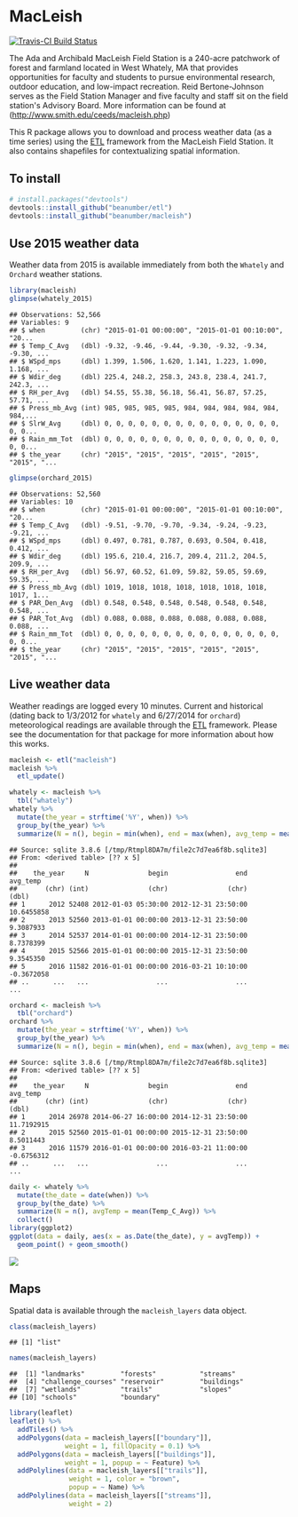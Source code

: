 # MacLeish

[![Travis-CI Build Status](https://travis-ci.org/beanumber/macleish.svg?branch=master)](https://travis-ci.org/beanumber/macleish)

The Ada and Archibald MacLeish Field Station is a 240-acre patchwork of forest and farmland located in West Whately, MA that provides opportunities for faculty and students to pursue environmental research, outdoor education, and low-impact recreation. Reid Bertone-Johnson serves as the Field Station Manager and five faculty and staff sit on the field station's Advisory Board.  More information can be found at (http://www.smith.edu/ceeds/macleish.php)

This R package allows you to download and process weather data (as a time series) using the [ETL](http://www.github.com/beanumber/etl) framework from the MacLeish Field Station. It also contains shapefiles for contextualizing spatial information. 

## To install


```r
# install.packages("devtools")
devtools::install_github("beanumber/etl")
devtools::install_github("beanumber/macleish")
```

## Use 2015 weather data

Weather data from 2015 is available immediately from both the `Whately` and `Orchard` weather stations. 


```r
library(macleish)
glimpse(whately_2015)
```

```
## Observations: 52,566
## Variables: 9
## $ when         (chr) "2015-01-01 00:00:00", "2015-01-01 00:10:00", "20...
## $ Temp_C_Avg   (dbl) -9.32, -9.46, -9.44, -9.30, -9.32, -9.34, -9.30, ...
## $ WSpd_mps     (dbl) 1.399, 1.506, 1.620, 1.141, 1.223, 1.090, 1.168, ...
## $ Wdir_deg     (dbl) 225.4, 248.2, 258.3, 243.8, 238.4, 241.7, 242.3, ...
## $ RH_per_Avg   (dbl) 54.55, 55.38, 56.18, 56.41, 56.87, 57.25, 57.71, ...
## $ Press_mb_Avg (int) 985, 985, 985, 985, 984, 984, 984, 984, 984, 984,...
## $ SlrW_Avg     (dbl) 0, 0, 0, 0, 0, 0, 0, 0, 0, 0, 0, 0, 0, 0, 0, 0, 0...
## $ Rain_mm_Tot  (dbl) 0, 0, 0, 0, 0, 0, 0, 0, 0, 0, 0, 0, 0, 0, 0, 0, 0...
## $ the_year     (chr) "2015", "2015", "2015", "2015", "2015", "2015", "...
```

```r
glimpse(orchard_2015)
```

```
## Observations: 52,560
## Variables: 10
## $ when         (chr) "2015-01-01 00:00:00", "2015-01-01 00:10:00", "20...
## $ Temp_C_Avg   (dbl) -9.51, -9.70, -9.70, -9.34, -9.24, -9.23, -9.21, ...
## $ WSpd_mps     (dbl) 0.497, 0.781, 0.787, 0.693, 0.504, 0.418, 0.412, ...
## $ Wdir_deg     (dbl) 195.6, 210.4, 216.7, 209.4, 211.2, 204.5, 209.9, ...
## $ RH_per_Avg   (dbl) 56.97, 60.52, 61.09, 59.82, 59.05, 59.69, 59.35, ...
## $ Press_mb_Avg (dbl) 1019, 1018, 1018, 1018, 1018, 1018, 1018, 1017, 1...
## $ PAR_Den_Avg  (dbl) 0.548, 0.548, 0.548, 0.548, 0.548, 0.548, 0.548, ...
## $ PAR_Tot_Avg  (dbl) 0.088, 0.088, 0.088, 0.088, 0.088, 0.088, 0.088, ...
## $ Rain_mm_Tot  (dbl) 0, 0, 0, 0, 0, 0, 0, 0, 0, 0, 0, 0, 0, 0, 0, 0, 0...
## $ the_year     (chr) "2015", "2015", "2015", "2015", "2015", "2015", "...
```

## Live weather data

Weather readings are logged every 10 minutes. Current and historical (dating back to 1/3/2012 for `whately` and 6/27/2014 for `orchard`) meteorological readings are available through the [ETL](http://www.github.com/beanumber/etl) framework. Please see the documentation for that package for more information about how this works. 


```r
macleish <- etl("macleish")
macleish %>%
  etl_update()
```


```r
whately <- macleish %>%
  tbl("whately")
whately %>%
  mutate(the_year = strftime('%Y', when)) %>%
  group_by(the_year) %>%
  summarize(N = n(), begin = min(when), end = max(when), avg_temp = mean(Temp_C_Avg))
```

```
## Source: sqlite 3.8.6 [/tmp/Rtmpl8DA7m/file2c7d7ea6f8b.sqlite3]
## From: <derived table> [?? x 5]
## 
##    the_year     N               begin                 end   avg_temp
##       (chr) (int)               (chr)               (chr)      (dbl)
## 1      2012 52408 2012-01-03 05:30:00 2012-12-31 23:50:00 10.6455858
## 2      2013 52560 2013-01-01 00:00:00 2013-12-31 23:50:00  9.3087933
## 3      2014 52537 2014-01-01 00:00:00 2014-12-31 23:50:00  8.7378399
## 4      2015 52566 2015-01-01 00:00:00 2015-12-31 23:50:00  9.3545350
## 5      2016 11582 2016-01-01 00:00:00 2016-03-21 10:10:00 -0.3672058
## ..      ...   ...                 ...                 ...        ...
```

```r
orchard <- macleish %>%
  tbl("orchard")
orchard %>%
  mutate(the_year = strftime('%Y', when)) %>%
  group_by(the_year) %>%
  summarize(N = n(), begin = min(when), end = max(when), avg_temp = mean(Temp_C_Avg))
```

```
## Source: sqlite 3.8.6 [/tmp/Rtmpl8DA7m/file2c7d7ea6f8b.sqlite3]
## From: <derived table> [?? x 5]
## 
##    the_year     N               begin                 end   avg_temp
##       (chr) (int)               (chr)               (chr)      (dbl)
## 1      2014 26978 2014-06-27 16:00:00 2014-12-31 23:50:00 11.7192915
## 2      2015 52560 2015-01-01 00:00:00 2015-12-31 23:50:00  8.5011443
## 3      2016 11579 2016-01-01 00:00:00 2016-03-21 11:00:00 -0.6756312
## ..      ...   ...                 ...                 ...        ...
```



```r
daily <- whately %>%
  mutate(the_date = date(when)) %>%
  group_by(the_date) %>%
  summarize(N = n(), avgTemp = mean(Temp_C_Avg)) %>%
  collect()
library(ggplot2)
ggplot(data = daily, aes(x = as.Date(the_date), y = avgTemp)) +
  geom_point() + geom_smooth()
```

![](README_files/figure-html/unnamed-chunk-5-1.png)

## Maps

Spatial data is available through the `macleish_layers` data object. 


```r
class(macleish_layers)
```

```
## [1] "list"
```

```r
names(macleish_layers)
```

```
##  [1] "landmarks"         "forests"           "streams"          
##  [4] "challenge_courses" "reservoir"         "buildings"        
##  [7] "wetlands"          "trails"            "slopes"           
## [10] "schools"           "boundary"
```



```r
library(leaflet)
leaflet() %>%
  addTiles() %>%
  addPolygons(data = macleish_layers[["boundary"]], 
              weight = 1, fillOpacity = 0.1) %>%
  addPolygons(data = macleish_layers[["buildings"]], 
              weight = 1, popup = ~ Feature) %>%
  addPolylines(data = macleish_layers[["trails"]], 
               weight = 1, color = "brown",
               popup = ~ Name) %>%
  addPolylines(data = macleish_layers[["streams"]], 
               weight = 2)
```

<!--html_preserve--><div id="htmlwidget-9925" style="width:672px;height:672px;" class="leaflet html-widget"></div>
<script type="application/json" data-for="htmlwidget-9925">{"x":{"calls":[{"method":"addTiles","args":["http://{s}.tile.openstreetmap.org/{z}/{x}/{y}.png",null,null,{"minZoom":0,"maxZoom":18,"maxNativeZoom":null,"tileSize":256,"subdomains":"abc","errorTileUrl":"","tms":false,"continuousWorld":false,"noWrap":false,"zoomOffset":0,"zoomReverse":false,"opacity":1,"zIndex":null,"unloadInvisibleTiles":null,"updateWhenIdle":null,"detectRetina":false,"reuseTiles":false,"attribution":"&copy; <a href=\"http://openstreetmap.org\">OpenStreetMap\u003c/a> contributors, <a href=\"http://creativecommons.org/licenses/by-sa/2.0/\">CC-BY-SA\u003c/a>"}]},{"method":"addPolygons","args":[[[{"lng":[-72.6813326056311,-72.6810786061597,-72.6811116175942,-72.6811557558542,-72.6811915736354,-72.6812188754693,-72.6812375123515,-72.6812473825557,-72.6812592825027,-72.6812660667621,-72.6812792447276,-72.6812987265098,-72.6813243792104,-72.6818090312404,-72.6818666853001,-72.6819172308122,-72.6819605646939,-72.6819965985629,-72.6820684524584,-72.6821180597865,-72.6821468942021,-72.6777712673739,-72.6776816557632,-72.6776288835332,-72.6769558182033,-72.6768553667623,-72.677054589315,-72.6770556526886,-72.6770347668263,-72.6769444002422,-72.6768110892832,-72.6764870955702,-72.6764777555354,-72.6764575851864,-72.6763516248554,-72.676325466473,-72.6763031150938,-72.6761983754138,-72.6760278090534,-72.6759871105514,-72.6759388763087,-72.6759352367062,-72.6759335399706,-72.675937556106,-72.6759373259076,-72.6759325957696,-72.6759065703323,-72.6758731863869,-72.6758315023882,-72.6758250029957,-72.6757971258906,-72.6756352571556,-72.6755616476367,-72.6755117045278,-72.675483623381,-72.6754422753301,-72.6753569507047,-72.6752724802434,-72.6752219410339,-72.6752056858856,-72.6751973559495,-72.6751948503004,-72.675204651811,-72.6752034125196,-72.675197331146,-72.6751680381792,-72.6751327721593,-72.6751147704577,-72.6749403623579,-72.6748874738203,-72.6748703732665,-72.6748652323579,-72.6748630515513,-72.6748645153816,-72.6748776837095,-72.6755946879362,-72.6754855934354,-72.6754329896193,-72.6754138483307,-72.6752783152353,-72.6752192861198,-72.6751553706039,-72.6751047801075,-72.6750669671502,-72.6749583502227,-72.6723800827317,-72.6723904079154,-72.6724690783066,-72.6726901584884,-72.6727264292302,-72.6729771634188,-72.6730423012021,-72.6733257854306,-72.6733388708941,-72.6733808276446,-72.673398122604,-72.6737411377269,-72.6743311997985,-72.675279105637,-72.6763826319493,-72.6764105956176,-72.6772620803028,-72.6780532934179,-72.6780865198026,-72.6790312513705,-72.6791320795296,-72.6783205656113,-72.6782738828663,-72.6800340869366,-72.6799042205803,-72.6796979498989,-72.6796533278623,-72.6796416346196,-72.6797510506529,-72.6799767285828,-72.6807458547348,-72.6807555101069,-72.6807651654917,-72.6807689671236,-72.6807682538861,-72.6807653748553,-72.680760331598,-72.6807531269467,-72.6808238774294,-72.6808452402965,-72.6808082063795,-72.680808160156,-72.6807980246124,-72.6807915191338,-72.6807886506441,-72.6807894223875,-72.6807938340122,-72.680801880271,-72.6808130620609,-72.6808823238444,-72.6836532367858,-72.6848741506788,-72.6857321890583,-72.6857679293181,-72.6858078217695,-72.6858518244565,-72.6858998917583,-72.6859519745079,-72.6860080186242,-72.6860679652305,-72.6861317518019,-72.6861993134149,-72.6862705791344,-72.6866251426021,-72.6869143155799,-72.6870101463716,-72.6870984168603,-72.6871789234625,-72.6872514804937,-72.6815408702642,-72.6815257222414,-72.6815184023173,-72.6815065028144,-72.6814967211709,-72.6814791428459,-72.6814538334621,-72.6814208874868,-72.6813804278791,-72.6813326056311],"lat":[42.4553619182345,42.4553931189482,42.4554946120528,42.4555768729329,42.4556613220754,42.4557474986953,42.4558349325797,42.455923146654,42.4561157198363,42.4561732964684,42.456230262093,42.4562862280624,42.4563408125481,42.4572493125976,42.4573649610331,42.457482418692,42.4576014461236,42.4577218006757,42.4579903443904,42.4581757454452,42.4582980313014,42.4588493339166,42.4586251428428,42.4585593739384,42.4583538201268,42.4580920400235,42.4575410589256,42.457024919171,42.4567746778377,42.4562567811555,42.4559172417913,42.4559570272597,42.4559302086991,42.4559020458059,42.4558034744512,42.4557702812504,42.4557305027669,42.4554864395232,42.4550574173114,42.4549550496484,42.4548704362527,42.4548595630498,42.454847577894,42.4547995287739,42.4547871649061,42.4547704830167,42.454718012907,42.4546659807549,42.4546165794995,42.4546104631921,42.4545903802111,42.4544960163214,42.4544465770978,42.4544019877291,42.4543709963926,42.4543132264772,42.4541620715248,42.454056732579,42.4539801446548,42.4539512141131,42.4539258400923,42.4538967701549,42.4538428422014,42.4538290345721,42.4538189128371,42.4537755675686,42.4537279192701,42.4537106452771,42.453575674113,42.4535311145227,42.4535094673337,42.4534971535548,42.4534855379586,42.4534586090536,42.4533689310469,42.4532736250634,42.4530565105148,42.4522800046681,42.4519974478757,42.4512409213191,42.4510581496672,42.4508602498356,42.4504034397317,42.4500620061838,42.4495838429747,42.4498874258262,42.4497941513083,42.4495721358689,42.4492152393332,42.4492183633354,42.4492399571092,42.4492255183924,42.448962521086,42.4488843495128,42.4486336946946,42.448635409205,42.4486649564353,42.4464588583297,42.4463830130263,42.4462947058573,42.4452436187294,42.4451384199725,42.4449690317656,42.4444455070449,42.4442838113159,42.4434560178253,42.4433997317482,42.4430030485819,42.4429677730907,42.4434283121331,42.4442189750296,42.444284203061,42.4443721435332,42.4445974615747,42.4457779873837,42.4456952492689,42.4459138020575,42.4462960449673,42.4468947676355,42.4469531884961,42.4470115739396,42.4470698780321,42.4471280575277,42.4471335895128,42.4471352611929,42.4473950386849,42.447395362383,42.4474793020125,42.4475634385094,42.4476476862705,42.4477319579297,42.4478161688579,42.4479002326755,42.447995428629,42.4479860454172,42.4476553910548,42.4509770488672,42.4533973071584,42.4534931753065,42.4535881417633,42.4536821079186,42.4537749742994,42.4538666468709,42.4539570289474,42.4540460274939,42.4541335495124,42.4542195038303,42.4543038029379,42.4547116991832,42.455040537259,42.4551554559909,42.4552736489308,42.4553948435404,42.455518760358,42.4562146388807,42.4561612374972,42.4561069406217,42.4559143683535,42.4558195848651,42.4557254204451,42.4556322264378,42.4555403505652,42.4554501356295,42.4553619182345]}]],null,null,{"lineCap":null,"lineJoin":null,"clickable":true,"pointerEvents":null,"className":"","stroke":true,"color":"#03F","weight":1,"opacity":0.5,"fill":true,"fillColor":"#03F","fillOpacity":0.1,"dashArray":null,"smoothFactor":1,"noClip":false},null]},{"method":"addPolygons","args":[[[{"lng":[-72.6805608073453,-72.6804731569736,-72.6804722622878,-72.6805599125931,-72.6805608073453],"lat":[42.4483980275866,42.4483989260589,42.4483510525256,42.4483501540541,42.4483980275866]}],[{"lng":[-72.6805128824966,-72.6805073289765,-72.6805019307638,-72.6804968518807,-72.6804922466465,-72.680488254989,-72.6804849981928,-72.6804825752139,-72.6804810596731,-72.6804804976193,-72.6804809061299,-72.6804822727925,-72.6804845560814,-72.68048768662,-72.6804915692884,-72.6804960861136,-72.6805010998543,-72.6805064581707,-72.6805119982531,-72.680517551769,-72.6805229499781,-72.6805280288585,-72.6805326340912,-72.6805366257485,-72.680539882546,-72.6805423055275,-72.6805438210718,-72.6805443831297,-72.6805439746232,-72.6805426079643,-72.6805403246781,-72.6805371941411,-72.6805333114728,-72.6805287946462,-72.680523780903,-72.6805184225831,-72.6805128824966],"lat":[42.4482963864741,42.4482960839347,42.4482950717928,42.4482933808017,42.4482910623414,42.4482881868573,42.4482848417195,42.4482811285684,42.4482771602263,42.4482730572693,42.4482689443637,42.448264946478,42.4482611850859,42.4482577744754,42.4482548182761,42.4482524063105,42.4482506118649,42.4482494894626,42.4482490732072,42.4482493757464,42.4482503878876,42.4482520788776,42.4482543973364,42.448257272819,42.4482606179554,42.4482643311053,42.4482682994466,42.4482724024033,42.4482765153091,42.4482805131955,42.4482842745887,42.4482876852007,42.4482906414015,42.4482930533685,42.4482948478153,42.4482959702184,42.4482963864741]}],[{"lng":[-72.6812309799465,-72.6811235812391,-72.6811245015276,-72.6812319000582,-72.6812309799465],"lat":[42.4464385145371,42.4464379929495,42.4463340627965,42.4463345843832,42.4464385145371]}],[{"lng":[-72.6811566719032,-72.6810755939384,-72.6810801085495,-72.6811611863066,-72.6811566719032],"lat":[42.4463342190442,42.4463329807824,42.4461708408108,42.4461720790694,42.4463342190442]}],[{"lng":[-72.6813364179731,-72.6813210454141,-72.6814121409426,-72.6814275136494,-72.6813364179731],"lat":[42.446099819127,42.4459960725069,42.445988668554,42.4460924151621,42.446099819127]}],[{"lng":[-72.6813464414558,-72.6812618327742,-72.6812841222595,-72.6813687309044,-72.6813464414558],"lat":[42.4451277712926,42.4450983013816,42.4450631986252,42.44509266852,42.4451277712926]}],[{"lng":[-72.6813687309044,-72.6813057657834,-72.6813457518747,-72.6814087169466,-72.6813687309044],"lat":[42.44509266852,42.4450707372532,42.4450077647259,42.4450296959713,42.44509266852]}],[{"lng":[-72.6810199990688,-72.6809523978196,-72.6809753611129,-72.6810429623166,-72.6810199990688],"lat":[42.4445578351338,42.4445402700515,42.4444917912679,42.4445093563369,42.4445578351338]}],[{"lng":[-72.6809753611128,-72.6810684723452,-72.6811561761766,-72.6810630651528,-72.6809753611128],"lat":[42.4444917912679,42.4443146790581,42.4443399712509,42.4445170835306,42.4444917912679]}],[{"lng":[-72.681433169797,-72.6813269005676,-72.6813761946311,-72.6814824637756,-72.681433169797],"lat":[42.4443040496591,42.4442627371933,42.4441931806611,42.4442344930821,42.4443040496591]}],[{"lng":[-72.6813455124257,-72.6812407134034,-72.6813063962556,-72.6814111951607,-72.6813455124257],"lat":[42.4442340929366,42.4441945383118,42.4440990764264,42.4441386309924,42.4442340929366]}],[{"lng":[-72.6813197617482,-72.6813435490802,-72.6814006943932,-72.6813769070843,-72.6813197617482],"lat":[42.4441041210125,42.444069548982,42.4440911175144,42.4441256895566,42.4441041210125]}],[{"lng":[-72.6810917544823,-72.6810900151511,-72.6812941968339,-72.6812959365237,-72.6810917544823],"lat":[42.4428401971994,42.4427292196609,42.442727463976,42.4428384415117,42.4428401971994]}],[{"lng":[-72.6812949006409,-72.6813311935555,-72.6813319105506,-72.6812956176096,-72.6812949006409],"lat":[42.4427723609699,42.4427720488623,42.4428177853978,42.4428180975057,42.4427723609699]}],[{"lng":[-72.6813319105506,-72.6813307733664,-72.6814311188426,-72.6814322561223,-72.6813319105506],"lat":[42.4428177853978,42.4427577171555,42.4427566749831,42.4428167432244,42.4428177853978]}],[{"lng":[-72.6814322561223,-72.6814325435356,-72.6813321979397,-72.6813319105506,-72.6814322561223],"lat":[42.4428167432244,42.4428319236571,42.4428329658309,42.4428177853978,42.4428167432244]}],[{"lng":[-72.6810913812568,-72.6810652750303,-72.6810636779862,-72.6810897841706,-72.6810913812568],"lat":[42.4428163836867,42.4428166081386,42.442714706441,42.4427144819894,42.4428163836867]}],[{"lng":[-72.6810897841706,-72.6811717904593,-72.681172021459,-72.6810900151511,-72.6810897841706],"lat":[42.4427144819894,42.4427137768903,42.4427285145617,42.442729219661,42.4427144819894]}],[{"lng":[-72.682442514749,-72.6823419192835,-72.682404779736,-72.6825053747983,-72.682442514749],"lat":[42.4422860582014,42.4422727980674,42.4420111887326,42.4420244488126,42.4422860582014]}],[{"lng":[-72.6823930658015,-72.6823600010812,-72.6823389061988,-72.6823719709637,-72.6823930658015],"lat":[42.4420599393384,42.4421975464168,42.4421947657531,42.4420571586808,42.4420599393384]}],[{"lng":[-72.6821907750891,-72.6820634632958,-72.6821678136896,-72.6822951250844,-72.6821907750891],"lat":[42.4429054669617,42.4428729898786,42.4426485899371,42.4426810669068,42.4429054669617]}],[{"lng":[-72.6813035957083,-72.6812973271796,-72.6817144400029,-72.6817207090794,-72.6813035957083],"lat":[42.4417072582501,42.4416240300902,42.4416067946876,42.4416900228251,42.4417072582501]}],[{"lng":[-72.6814268022936,-72.6812973271796,-72.6812903050233,-72.6814197797993,-72.6814268022936],"lat":[42.4416210107981,42.4416240300902,42.4414588273384,42.441455808054,42.4416210107981]}],[{"lng":[-72.681296440901,-72.680992526496,-72.6809850291575,-72.6812889427147,-72.681296440901],"lat":[42.4416031796114,42.4416102661639,42.4414338641945,42.4414267776615,42.4416031796114]}],[{"lng":[-72.6811865002173,-72.6807403355115,-72.6807256531615,-72.6811718173436,-72.6811865002173],"lat":[42.4411200506269,42.4411675054903,42.4410917735319,42.4410443187245,42.4411200506269]}],[{"lng":[-72.6794818218256,-72.6793373151393,-72.6793311959721,-72.6792381859031,-72.679225862825,-72.6793395960833,-72.6793409595265,-72.6793843254408,-72.6793699450842,-72.6793956897244,-72.6793901546481,-72.6794473277585,-72.6794547327791,-72.6794811159713,-72.6794952557467,-72.6795462695864,-72.6795580088008,-72.6794757026048,-72.6794818218256],"lat":[42.4491694802717,42.4491872833038,42.4491630942335,42.4491733743126,42.4491203331926,42.4491070427205,42.4491126256925,42.4491079843155,42.4490461047999,42.4490421098677,42.4490155831742,42.4490084681825,42.4490340431752,42.4490305082328,42.4490851012715,42.4490797435045,42.4491351205687,42.449145291209,42.4491694802717]}],[{"lng":[-72.6802732947815,-72.679821102841,-72.6798247220721,-72.6802750051088,-72.6802732947815],"lat":[42.4469428661718,42.4469311408073,42.4468583122166,42.4468668220571,42.4469428661718]}]],null,null,{"lineCap":null,"lineJoin":null,"clickable":true,"pointerEvents":null,"className":"","stroke":true,"color":"#03F","weight":1,"opacity":0.5,"fill":true,"fillColor":"#03F","fillOpacity":0.2,"dashArray":null,"smoothFactor":1,"noClip":false},["Smith Bunker","Smith Observatory","Crisci House","Crisci House","Crisci Barn","Cooney Cabin","Cooney Cabin","Cooney Garage","Cooney Garage","Cooney House","Cooney House","Cooney House","Warner House","Warner House","Warner House","Warner House","Warner House","Warner House","House","House","House","Mahar House","Mahar House","Mahar House","Mahar Barn","Smith Bechtel Environmental Classroom","Barn Foundation"]]},{"method":"addPolylines","args":[[[{"lng":[-72.681448286809,-72.6812472688175,-72.6809797580094,-72.6803858420385,-72.6802261050805,-72.6801272249184,-72.6801440242754,-72.680187166221,-72.6802285193993,-72.6804898818535,-72.6806543814799,-72.6807757542563,-72.6808481992894,-72.6808833916924,-72.6808979132451,-72.6808958526265],"lat":[42.4562392467642,42.4555515184309,42.4550524065116,42.4541553883956,42.453834455537,42.4533421266205,42.4530984458517,42.4526647481227,42.4523638915785,42.4510393083823,42.4500161500895,42.4493190063996,42.4490055559118,42.4486116982844,42.4483128739755,42.4480093919135]}],[{"lng":[-72.6808833916924,-72.6811092810396,-72.6812617465419,-72.6813747328424,-72.6815189473614,-72.6816141152264,-72.6817259918162,-72.68188405652,-72.681963798699,-72.6820569253568,-72.6821350975735,-72.682175325932,-72.6820945924521,-72.6820267996506,-72.6821182647064,-72.6823225968703,-72.6827540586306,-72.6831783071547,-72.6834673340211,-72.6835638233187,-72.6836931505222,-72.6837897283837,-72.6840302516146,-72.6841366034574,-72.6842352920658,-72.6842486477193,-72.6842705161525],"lat":[42.4486116982844,42.4485961843704,42.4485974378046,42.4485973945365,42.4485818294214,42.448589360209,42.4486105262103,42.4486847715281,42.4487598204933,42.4488721078503,42.4489839907864,42.4491009583876,42.4491909962862,42.4492949869697,42.4494396000239,42.4495173212588,42.4498744230319,42.4501846451035,42.4503835699377,42.4504577019139,42.4505925341817,42.4506713602812,42.4506501068838,42.4505738899177,42.4504423821406,42.4504255696229,42.4504145954943]}],[{"lng":[-72.6787360537338,-72.6787262851881,-72.6780784687353,-72.6776302309635,-72.6774222002735,-72.6773740602056,-72.6772941352805,-72.6771759988176,-72.6772024463947,-72.6772181398276,-72.6771611244219,-72.6771450332911,-72.6771626913581,-72.6770554873211,-72.6768280998854,-72.6766523908156,-72.6765850289102],"lat":[42.4585772660799,42.4585823876243,42.4585885915238,42.4583537195833,42.4580788290762,42.457877427252,42.4576716550744,42.4574568829541,42.457174900181,42.4569963218768,42.4566588495869,42.4564759008995,42.456062542033,42.4557537538127,42.4554602791387,42.4552179233925,42.4549989481231]}],[{"lng":[-72.6794360053491,-72.678815515673,-72.6786307080198,-72.6784621895537,-72.6782771682346,-72.6780608479754,-72.6779508757543,-72.6779776974399,-72.6780038793473,-72.677895811735,-72.6776716962372,-72.6769763672538,-72.6764114074404,-72.6762533467662,-72.6758884977481,-72.6755343189294,-72.67530320297,-72.6751029590353,-72.6747805017392,-72.6746902235515,-72.674585146552,-72.6744467050587,-72.6743621292626,-72.6742571568946,-72.6742192178947,-72.6742245308684,-72.6741845966476,-72.6740642910846,-72.6740144998424,-72.6740672584947,-72.6743301405967,-72.6744186774269,-72.6746444205807,-72.6749442675224,-72.675010480961,-72.6751577082917,-72.6752554355678,-72.6754242731383,-72.6753885983383,-72.6754618368561,-72.6754656249356],"lat":[42.4468738066364,42.4468004158318,42.4468251762245,42.4468955072835,42.446908834878,42.4468996135289,42.4467978287355,42.4465803005464,42.4463284756412,42.4461522592848,42.446085773717,42.4461479043866,42.4462293324438,42.4462674426698,42.4463157915425,42.4463651450774,42.446390372825,42.4464152850943,42.4465100502376,42.4466367496159,42.4467979030734,42.4471879301086,42.4473813262983,42.4476177874095,42.4478764686855,42.4481622745577,42.4485057137443,42.4486784562694,42.4488409764973,42.4490146751678,42.4491678907336,42.4492678616756,42.4494214552527,42.4495041931386,42.4497436399764,42.4501880792987,42.4504615075962,42.4512373234687,42.4518094072502,42.4524261169705,42.4524294875134]}],[{"lng":[-72.6802503431126,-72.6802041705473,-72.6800344742301,-72.6799554429773,-72.6799014408219,-72.6797193804143,-72.6795865699025,-72.6790724481762,-72.6788314327217,-72.6787967323066,-72.6786928868218,-72.6786389748225],"lat":[42.447046970891,42.4469333245279,42.4467975081356,42.4465438405257,42.4461386055172,42.4458378488983,42.4456878984426,42.4455074637034,42.445530564409,42.4456615972045,42.4460684484099,42.4461652889325]}],[{"lng":[-72.678815515673,-72.6788518369471,-72.6788584267838,-72.6786584424414,-72.6786389748225,-72.6782659181819,-72.6780151025744,-72.6779041139217],"lat":[42.4468004158318,42.4466239205208,42.4464794199702,42.4462132340531,42.4461652889325,42.446079695486,42.4460753836591,42.4461577043063]}],[{"lng":[-72.6782366115274,-72.6780818617414,-72.6778858057728,-72.677811898724,-72.6777558768204,-72.6777695218222,-72.6777381497182,-72.677770878806],"lat":[42.4509148269743,42.4508921669048,42.4509114887246,42.4509607308153,42.4510988010551,42.4513325052595,42.4516423251231,42.4519033451656]}],[{"lng":[-72.6754624868134,-72.6757603499068,-72.6758733304717,-72.6759892685234,-72.676164838897,-72.6763099495797,-72.6763562170935,-72.6764228681048,-72.6765455728611,-72.6766102811217,-72.6766574483023,-72.6766682003082,-72.6767717892098,-72.6768834717548,-72.6769211237932,-72.6769731680629,-72.6770950335072,-72.6772753322814,-72.6774069369721,-72.6775093996876,-72.6775400355889],"lat":[42.4524295195414,42.4516988196543,42.4521360566855,42.4525579454602,42.4528532124284,42.4530862835216,42.4530510623642,42.4528505771162,42.452510524783,42.4522058134003,42.4519565324889,42.4517048659431,42.451463685242,42.4516569287996,42.4518898998534,42.4521143559892,42.4524093517879,42.45264206208,42.4527797112157,42.4529311833252,42.4529076792628]}],[{"lng":[-72.6808291952364,-72.6806930537106,-72.6804449338423,-72.680343070677],"lat":[42.4467456429854,42.4467563691375,42.446896468057,42.4469054982106]}],[{"lng":[-72.6765850289102,-72.6765444036831,-72.6764134216835,-72.6762391152578,-72.6760642852917,-72.6758241420483,-72.6756860388628,-72.675565818065],"lat":[42.4549989481231,42.4548668857787,42.4546428536006,42.4544756062557,42.4542801927317,42.4539821511065,42.4537159338974,42.4532462971433]}],[{"lng":[-72.675565818065,-72.6755014275342,-72.6754434639288,-72.6754618368561],"lat":[42.4532462971433,42.4529947556911,42.4526056446855,42.4524261169705]}],[{"lng":[-72.6814508307399,-72.68148566762,-72.6815318852774,-72.6815634561255,-72.6815782672047,-72.6815942987933,-72.6816103142655,-72.6816698087065,-72.6817306418602,-72.6817879579532,-72.6818347903377,-72.6818784649172,-72.6819233529408,-72.6819714304889,-72.6820208397536,-72.682071205966,-72.6821107070138,-72.6821507969145,-72.6821859336063,-72.6822156504601,-72.6822395489235,-72.6822606626247,-72.682282430055,-72.6823001906582,-72.6823157680162,-72.6823323598098,-72.6823438471239,-72.6823560678479,-72.6823707152804,-72.6823858429683,-72.6823962271232,-72.6823976447621,-72.6823930982371,-72.6823892815252,-72.6823871156302,-72.6823859215368,-72.6823893470672,-72.6823965262521,-72.6824075923011,-72.6824259443864,-72.6824546634073,-72.6824898303608,-72.6825192851595,-72.6825371509765,-72.6825473731757,-72.682564018578,-72.6825907627313,-72.6826223602453,-72.6826514060224,-72.6826771596701,-72.6826997627035,-72.6827222353742],"lat":[42.4562408686423,42.4563043615388,42.4563839561041,42.4564662865182,42.4564976457172,42.4565289923934,42.4565598017273,42.4566722736685,42.4567847363448,42.4568978617134,42.457002635892,42.4571079772569,42.4572133106541,42.4573196899142,42.45742614282,42.4575314199374,42.4576086250801,42.4576847401512,42.4577626212006,42.4578495586032,42.4579376424323,42.4580262878419,42.4581302359801,42.4582346763124,42.4583391408508,42.4584914896503,42.45864389354,42.4587968255993,42.4589294777141,42.4590621248933,42.4591948207599,42.4593416549224,42.4594885503025,42.4596355255183,42.4597924811948,42.4599495169238,42.4601065034256,42.4602498535066,42.4603927207145,42.4605348765815,42.4606663010715,42.4607975765271,42.4609289943419,42.4610841219085,42.4612404074491,42.4613955484301,42.461531409321,42.461666768402,42.4618026056417,42.4619571092671,42.4621121890375,42.4622667299313]}],[{"lng":[-72.6827222353742,-72.6830253792094,-72.683147934108,-72.6833885119694,-72.6836703785054,-72.683789738824],"lat":[42.4622667299313,42.4634369573665,42.4651699375654,42.4667905355109,42.4690110210238,42.4697088975873]}],[{"lng":[-72.6740726517345,-72.6737887893342,-72.6735523680052,-72.6730470227912,-72.6720821572123,-72.6718610952582,-72.6715836290727,-72.6714078628032,-72.6712422583827],"lat":[42.4490415872949,42.4493446337359,42.4496043170294,42.4497203100567,42.4498529417404,42.4498551913088,42.4497966102425,42.4497574621398,42.4497142892889]}],[{"lng":[-72.6842332816257,-72.6841944710553,-72.6841303580922,-72.6840252897531,-72.6839156470328,-72.6837862767946,-72.6836927874943,-72.6835577714321,-72.6834349760354,-72.6833542071653,-72.6833510601478,-72.683260426787,-72.6831123275751,-72.6830404940789,-72.6827844656113,-72.6825939823627,-72.6823101529304,-72.682201653388,-72.6820377123815],"lat":[42.4495267911398,42.4493785236616,42.4492533881036,42.4491401094666,42.4490573734636,42.4490205836931,42.4489758010695,42.4489123853325,42.4489517668589,42.4490364599827,42.4491432272728,42.4492508934561,42.4493134063769,42.4493255801885,42.4493968252473,42.4493949694223,42.4493559519991,42.4493341940399,42.4493122408475]}],[{"lng":[-72.6831591249818,-72.6830484041649,-72.6830067268896,-72.6829040064727,-72.6829087172922,-72.6829227930922,-72.6829020573184,-72.6830723150027,-72.6834021853522,-72.6835343463925,-72.6834068982331,-72.6832374924801,-72.6831566478654,-72.6832404911775,-72.6833992473184,-72.6834825910953,-72.6834994588764,-72.6836407001671,-72.6837428411793,-72.6838160865871,-72.6839166102302,-72.6838614705054,-72.6837309870098,-72.6837545438488,-72.6838688786227,-72.6836958465189,-72.6834484846537,-72.6833855245385,-72.6831747086752,-72.6830479743014,-72.6826473755207,-72.6825414571081,-72.6824051777948],"lat":[42.4501629931215,42.4502975491834,42.4505457547729,42.4508327069243,42.4510842479381,42.451286137265,42.451553187451,42.4516730029734,42.4518720662491,42.452057494243,42.4521236071767,42.4521482194745,42.4522291011656,42.4523082909689,42.4522647282996,42.4523172393449,42.4523933052068,42.4525138364492,42.4527453162214,42.4531150562114,42.4534064403044,42.4535857065825,42.4536466142198,42.4537330142797,42.4539809353436,42.4541126770253,42.45418020059,42.4543324712672,42.4547895083767,42.455050736612,42.4551360776661,42.4553375250956,42.4554797176423]}],[{"lng":[-72.6801541209378,-72.6808143791346],"lat":[42.4567212087746,42.4568335746366]}],[{"lng":[-72.677770878806,-72.6777953432361],"lat":[42.4519033451656,42.4522197620686]}],[{"lng":[-72.6842705161525,-72.6843339959716,-72.6843914138869,-72.6846303266843,-72.684750929072,-72.6851312411873,-72.6851697044352,-72.6852491765767,-72.6853409757975,-72.6850011325491,-72.6849014295853,-72.6849535658036,-72.6849294044426],"lat":[42.4504145954943,42.450431242946,42.4504598959849,42.4506271957738,42.4508832290926,42.4521228086484,42.4526298155182,42.4532650358096,42.4535285114246,42.4539322136258,42.4542762706087,42.4549975317624,42.4550266697216]}],[{"lng":[-72.6794360053491,-72.6787822385978,-72.6782524948516,-72.6778725778852,-72.6776753013251,-72.6775789603626],"lat":[42.4468738066364,42.4475162959848,42.448086291058,42.4484117700908,42.4486996477661,42.4488574935581]}],[{"lng":[-72.6810622463137,-72.6807213247735,-72.6805981204519,-72.6802599481085,-72.6800056380369,-72.6797929683527],"lat":[42.4552281547426,42.4557677480622,42.4562184667638,42.4565143495189,42.456993486458,42.4573530634312]}],[{"lng":[-72.6793353870565,-72.6793898621855,-72.6793956994096,-72.679430646803,-72.6795075595595,-72.6795500041339,-72.6796859405016,-72.6799134413463,-72.6801101308126,-72.6803356549292],"lat":[42.448975666636,42.448921509992,42.4488734666831,42.4487415031762,42.4484191809109,42.4482055355039,42.4480253212467,42.4477753910727,42.4473675875282,42.4469035214916]}],[{"lng":[-72.6843936538976,-72.6843680889289,-72.6843263410663,-72.6843030403189,-72.6842614425191,-72.6842332816257],"lat":[42.4503159776005,42.4502766468692,42.4500976285815,42.449953013622,42.4496561082984,42.4495267911398]}],[{"lng":[-72.6797827379547,-72.6797841738329,-72.6796018898879,-72.6795135967684,-72.6794072480184,-72.6794324535576,-72.6794334598815,-72.679373797516,-72.6793717520578,-72.6794150827823,-72.6794582355038,-72.6795660585916,-72.6796349368007,-72.6797336591084,-72.6795738787627,-72.6789708679236,-72.6786081329843,-72.678271125024,-72.6781147291815,-72.6780652681376,-72.678001701293,-72.6779264272033,-72.6777257257985],"lat":[42.4468876154105,42.446774728106,42.4459674174767,42.4456622881963,42.4453619575876,42.444903131572,42.4446124964061,42.4445178206011,42.4444082616774,42.4443172953983,42.4442168022375,42.4441347040219,42.444033947275,42.4438090118217,42.4435200236502,42.4432641599859,42.4431297071634,42.4429949899735,42.4428870102221,42.4426492990687,42.4423450313726,42.4421028198525,42.4420334075303]}],[{"lng":[-72.6843936538976,-72.6844894388666,-72.6845885950998],"lat":[42.4503159776005,42.4502724211581,42.4502490291053]}],[{"lng":[-72.6777257257985,-72.6773809068239,-72.677085218915,-72.6769377567988],"lat":[42.4420334075303,42.4419240197997,42.4418972284686,42.4418605529572]}],[{"lng":[-72.6797929683527,-72.6798339762313,-72.6799114412089,-72.680038975293,-72.680226429453,-72.6804825005803,-72.680732965092,-72.6808522772374],"lat":[42.4573530634312,42.4575909089791,42.4578229659201,42.4579949434671,42.4579854351086,42.4580720101937,42.4581171432686,42.4580384071688]}],[{"lng":[-72.6824051777948,-72.682011481448,-72.6816142391217,-72.6812691900356,-72.68107676764],"lat":[42.4554797176423,42.4555433250525,42.4554174378878,42.455345165395,42.4552225907051]}],[{"lng":[-72.6848448453504,-72.6847742580403,-72.6844960481186,-72.6837009140184,-72.683548276243,-72.6832064724212,-72.6824051777948],"lat":[42.4551286443912,42.4552137704706,42.4553023899356,42.4553433198774,42.4551805189821,42.4553039562177,42.4554797176423]}],[{"lng":[-72.6849294044426,-72.6848448451284],"lat":[42.4550266697216,42.4551286457536]}],[{"lng":[-72.6842705161525,-72.6843234881534,-72.6843567877888,-72.6843936538976],"lat":[42.4504145954943,42.4503854942392,42.4503601390219,42.4503159776005]}],[{"lng":[-72.6808522772374,-72.6810693349309,-72.6813824340952],"lat":[42.4580384071688,42.4579644759763,42.4580124762019]}],[{"lng":[-72.6782366115274,-72.6783212260824,-72.6784525330079,-72.6785420172183,-72.6786928671196,-72.6788759302299,-72.6792039403405,-72.6794502007759,-72.6797406113259,-72.679983488856,-72.6801268827523,-72.6802860673179,-72.6803807621427,-72.6804579186594,-72.6806188480498],"lat":[42.4509148269743,42.4509382044223,42.4509576407453,42.4509913581141,42.4510556171204,42.4510918397772,42.4511265781548,42.451040937197,42.4510656691843,42.451049327807,42.4509647392686,42.4507241400267,42.4505361510876,42.4504106813076,42.4502635728961]}],[{"lng":[-72.680839857069,-72.6805721221364,-72.6803404346321,-72.6801539676213,-72.6798212378224,-72.6796431794679,-72.6794714778429,-72.679336385994],"lat":[42.448827498506,42.448858844736,42.4488424787778,42.4488576417186,42.4488725713389,42.4488536154895,42.4489246402072,42.448977078115]}],[{"lng":[-72.6788113623891,-72.6788204218178,-72.6791288897987,-72.6793353870565],"lat":[42.4490272606189,42.4490452574152,42.449027806576,42.448975666636]}],[{"lng":[-72.6775789603626,-72.6775348450845,-72.6775164815856,-72.6775172807803,-72.677575701362,-72.6777011248919,-72.6778353969685,-72.6779396590329,-72.6781397336708,-72.6782257652741,-72.6784092089129,-72.6785843378612,-72.6787703152375,-72.6788113623891],"lat":[42.4488574935581,42.448929772085,42.4489799853665,42.4490228562139,42.4490508448913,42.4490495623688,42.4490053101931,42.4489041927797,42.4487663626289,42.4487226034728,42.4487278730767,42.4488046925278,42.4489457192208,42.4490272606189]}],[{"lng":[-72.6803356549292,-72.6803359344025,-72.6795272881045,-72.6794360053491],"lat":[42.4469035214916,42.4469029464084,42.446884603159,42.4468738066364]}],[{"lng":[-72.6775400355889,-72.6775846470076,-72.6776848601564,-72.6777511825489,-72.6777953432361],"lat":[42.4529076792628,42.4528734530467,42.452585752323,42.4523678952868,42.4522197620686]}],[{"lng":[-72.6813824340952,-72.6814740333111,-72.6814398203127,-72.68132516486,-72.6809818464319,-72.6806081426946,-72.680353854151,-72.6801638523028,-72.6800673844992,-72.6800879031355,-72.6799916379645,-72.6798592194495,-72.6796726566704,-72.6796014615202,-72.6794794888788,-72.67934777762,-72.6792940684721,-72.6790739100599,-72.6787360537338],"lat":[42.4580124762019,42.4581359908738,42.4582724635812,42.4583203098698,42.458358923756,42.4583194337333,42.4584086818796,42.4584160439066,42.4583412205024,42.4582651985182,42.4582012032275,42.4581592386982,42.4583506789759,42.4584542954982,42.4585800924431,42.4585760259595,42.4584411977338,42.4584001305841,42.4585772660799]}],[{"lng":[-72.6775400355889,-72.6773484314868,-72.6773563481904,-72.6773966741536,-72.6775992952251,-72.6776906976771,-72.677871667122,-72.6780144255206,-72.6781209623255,-72.6783589337559,-72.6786434191568,-72.6787234167091,-72.6788397143345,-72.6791555696742,-72.6794361922748,-72.6795156530864,-72.6793729185575,-72.6790638813245,-72.678563862714,-72.6785137011674,-72.6785234342235,-72.6784340078707,-72.6783204826083,-72.6782783680359,-72.6784186585921,-72.6787360537338],"lat":[42.4529076792628,42.4530440457325,42.4532692449133,42.4533617371168,42.453359665599,42.4535763115427,42.4539929184828,42.45463828786,42.454940852438,42.4552814497108,42.4555286661085,42.455704199528,42.4558569982966,42.456080850472,42.4561208561975,42.4562415328659,42.4563501918543,42.45633906281,42.4564370846544,42.456852094365,42.4573736885254,42.4577533673928,42.4578760191141,42.4582051883744,42.4584824661816,42.4585772660799]}],[{"lng":[-72.6795156530864,-72.679845322821,-72.6800961986684,-72.6805010054307,-72.6805208600812],"lat":[42.4562415328659,42.4563239142742,42.4563213441542,42.4563034376128,42.4562860657992]}],[{"lng":[-72.6814437595266,-72.6821024746787,-72.6822394610778],"lat":[42.4583786930017,42.4582408164458,42.4581855536722]}]],null,null,{"lineCap":null,"lineJoin":null,"clickable":true,"pointerEvents":null,"className":"","stroke":true,"color":"brown","weight":1,"opacity":0.5,"fill":false,"fillColor":"brown","fillOpacity":0.2,"dashArray":null,"smoothFactor":1,"noClip":false},["Poplar Hill Road","West Loop","East Loop",null,null,null,null,null,"Grass Ramp",null,null,"Poplar Hill Road",null,null,"Vernal Pool Trail","Porcupine Trail",null,null,"West Loop","East Pasture","East Loop","Construction Road","Vernal Pool Trail","Snowmobile Trail","Conway Rd Connector","Snowmobile Trail","East Loop","West Loop","West Loop","West Loop","Vernal Pool Trail","East Loop","Camp Site Trail","Snowmobile Trail","Upper Pasture","Ski Hill","Barn Foundation",null,"East Loop",null,null,null]]},{"method":"addPolylines","args":[[[{"lng":[-72.672471501858,-72.6728678628065,-72.6729919905722,-72.6732206492212,-72.6734500314534,-72.6735888074673,-72.6737830276628,-72.6739822735093,-72.6739997913541,-72.6741702367188,-72.6742638278322,-72.6743587826855,-72.6744078280707,-72.6744431070513,-72.6745037458336,-72.6746090621911,-72.6745519754466,-72.6744501073623,-72.6744989987956,-72.6743024865787,-72.6739236741164],"lat":[42.4589239758907,42.4587637237595,42.4585504511327,42.458285901109,42.4580603974523,42.4578246581727,42.4576380913878,42.4575437686833,42.4575357183528,42.4573994906405,42.457216777324,42.4567144295529,42.4564884660017,42.4563597851689,42.4559742034742,42.4555602701813,42.4553265267724,42.4551155566861,42.4549086284437,42.4544698768587,42.4543565756784]}],[{"lng":[-72.6735745733677,-72.6736208774801,-72.6737945143927,-72.6739146936042,-72.6738763718798,-72.673906259892,-72.6739188370554,-72.6739387394977,-72.6739214610472,-72.6738133088862,-72.6738330039766,-72.6738829329377,-72.6739554593285,-72.6740595671613,-72.6740877272213],"lat":[42.456653176047,42.4563067952066,42.4559200624788,42.4554948200325,42.4550544553887,42.4546357122246,42.4545016836908,42.4543564221249,42.4538321551575,42.4536881987112,42.4535317808822,42.4533806340793,42.4532292569163,42.4531556663323,42.4530493747902]}],[{"lng":[-72.676522266031,-72.6765434419325,-72.6765723952514,-72.6765860242943,-72.6766061502411,-72.6766408946704,-72.6766631396867,-72.676670201333,-72.6766864436175,-72.6767054402282,-72.676737077535,-72.6767717517802,-72.6768065670501,-72.6768291652255,-72.6768552235051,-72.6768720643111,-72.6769047743353,-72.6769310826909,-72.6769424021659,-72.6769585229821,-72.6769829188441,-72.6770117667761,-72.6770254021144,-72.6770304937615,-72.6770247329244,-72.6770134081262,-72.6769966839759,-72.6769881861256,-72.6769932900541,-72.6770006474803,-72.6770148464101,-72.6770370275823,-72.6770520682569,-72.6770682221032,-72.6770810637766,-72.6770930094291,-72.6771122039571,-72.6771268372164,-72.6771403575223,-72.6771529275344],"lat":[42.4550077041566,42.4550554516936,42.4551066438,42.4551536051171,42.455213939052,42.4552560415489,42.4552871222921,42.4553184647674,42.4553518963823,42.4553762908092,42.4554161993949,42.4554560557101,42.4555004043675,42.4555427162185,42.4555984530095,42.4556246662347,42.455650188919,42.4556857596408,42.4557253153879,42.4557573350774,42.4557854854485,42.4558170582896,42.4558374212731,42.4558517521382,42.4558751958781,42.4559016441596,42.4559269883496,42.4559539187109,42.4559676547348,42.455978759861,42.4559845631069,42.455984180789,42.4559796016025,42.4559732751892,42.4559730538428,42.4559814878979,42.4559975730201,42.4560171926841,42.456038559568,42.4560668548281]}],[{"lng":[-72.6771529275344,-72.6771380401751,-72.67710351857,-72.6770674921918,-72.6770518432803,-72.6770383008547,-72.6770373978393,-72.6770405359075,-72.6770617732998,-72.6770885258782,-72.6771137397261],"lat":[42.4560668548281,42.4560823585373,42.4561021074183,42.4561328273063,42.4561645641153,42.4562044733667,42.456234587845,42.4562755777505,42.4563039424464,42.4563369807666,42.456386833326]}],[{"lng":[-72.676522266031,-72.6764951006918,-72.6764646985659,-72.676436784502,-72.6764068676956,-72.6763821091164,-72.6763565621059,-72.6763109887152,-72.6762965466074,-72.6762803243034],"lat":[42.4550077041566,42.4549640722797,42.4549105210034,42.4548530643135,42.4548149546387,42.4547748249241,42.4547096023624,42.4546717625126,42.4546275924139,42.4545897675188]}],[{"lng":[-72.6762803243034,-72.6760413981312,-72.6757877309636,-72.67549609138,-72.6752949493541,-72.6753241006492,-72.6751435436703,-72.6752962381959,-72.6753076699758,-72.6752245630045,-72.675000835944,-72.6749036014302,-72.6747422099884,-72.6745344951413],"lat":[42.4545897675188,42.4543907633373,42.454119973226,42.4538328325676,42.4535503469191,42.4530925563526,42.4522965753358,42.4511903383704,42.4509949501605,42.450577359173,42.4502951033613,42.4499278689302,42.4497565604346,42.4497486171451]}],[{"lng":[-72.6740873842281,-72.6740679961429,-72.6740716693782,-72.6742293388386,-72.6743234995216,-72.674526623208,-72.6746214725142,-72.6746224618762,-72.6745616641522,-72.6744240736923,-72.6743319955654,-72.6743321989721,-72.6742249236039,-72.6741638362142,-72.6741801583254,-72.6743509027689,-72.6744442935028,-72.6744457503768,-72.6743695065258,-72.6743550732915,-72.6744960010603,-72.6746834995791,-72.6748860379595,-72.6749801887233,-72.6750273886994,-72.6750134373789,-72.6749370360032,-72.6749027988682,-72.6744759892326,-72.6742457333555,-72.6740773389865,-72.6739246842707,-72.6736172804802,-72.6734486184357,-72.6733879838179,-72.6733741487816,-72.6733131765502,-72.6732212855391,-72.6732296428641,-72.6730301500352,-72.6729855643593,-72.6726827611853,-72.6723846568696,-72.67202906754,-72.6716919080542,-72.6714770402838,-72.6713482704195,-72.6713318857648,-72.6714354431521,-72.6715200205554,-72.6715777486245,-72.6717296621055,-72.6717655367043,-72.6719703306029,-72.6720031073156,-72.6720197901371,-72.6720476235865,-72.672074157929,-72.6721484110336,-72.6721251563685,-72.6720331362869],"lat":[42.4530505342713,42.4527985126727,42.4521891979903,42.4515044508221,42.451184431678,42.4506714131221,42.4502146471918,42.4499974290075,42.4498027852397,42.4495284638425,42.4494140473701,42.4493684633576,42.4492080595967,42.4490589989037,42.448899583766,42.4486941389426,42.4485114253938,42.4482373729304,42.4480085599943,42.4478145716518,42.4474152934289,42.4468900574409,42.4464231857008,42.4462055770434,42.4460115264176,42.4457258089327,42.445565650939,42.4455322339225,42.4451184906492,42.4448552408925,42.4445688411546,42.444214203753,42.4439393553151,42.4436991075549,42.4434819504113,42.4431157610662,42.4429672683774,42.4428415920046,42.4424111647735,42.4419445445089,42.4417069529003,42.4410851667469,42.4407162556157,42.4404967074667,42.4401877035206,42.4399741606442,42.4395291346648,42.4391871104091,42.4388141102388,42.4385008145153,42.4379812620545,42.4375194139538,42.4374104445458,42.4365541534082,42.4361655461878,42.4359031537257,42.4355421868809,42.4353485043065,42.4350204349855,42.434849576047,42.4347612454639]}],[{"lng":[-72.6797897416004,-72.6799298863454,-72.6799456610846,-72.6799150208133,-72.6799538575701,-72.6799234571095,-72.6798817436301,-72.6797644575459,-72.6796742602175,-72.6796469090625,-72.6796040207751,-72.6795842949733,-72.6796162369258,-72.6796477792696,-72.679707324227,-72.6797460806172,-72.6797834785818,-72.6798613103465,-72.6800454979595,-72.6801007560742,-72.6801143915992,-72.6801277241152,-72.6801315022429,-72.6802208163746,-72.6802935296665,-72.6803436470214,-72.6803863365377,-72.6805430717114,-72.6805563630231,-72.6804695520934,-72.680376565066,-72.6802827446316,-72.6800522078442,-72.6798212668761,-72.6798098452284,-72.679762251727,-72.6797138375234,-72.6794015176172,-72.6792229466799,-72.679052318794,-72.6788899620848,-72.6788063780904,-72.6785450687996,-72.6782467504639,-72.6775539824486,-72.6772277594918,-72.6769174518386,-72.6763688103154,-72.6762299551981,-72.6756382499198,-72.675573431399,-72.6757676227796,-72.6756234396104,-72.6750884616824,-72.6742212815356,-72.6737228832606,-72.6730447089727,-72.6728676503546,-72.6726163557389],"lat":[42.4522655891441,42.4508082079928,42.4507257007308,42.4506318842853,42.4505459133375,42.4504649303927,42.4503968992982,42.4503039704447,42.4501977346327,42.450160026024,42.4500660092432,42.449937851685,42.4497920503065,42.4496248597373,42.4494103171181,42.4493200683783,42.4491570964164,42.4489937102027,42.4487188927545,42.4485086956728,42.4483150896498,42.4481010202524,42.4479940151442,42.4478315165714,42.4476912914635,42.4475512978955,42.4474169596285,42.446935542067,42.4468405594537,42.4466294398204,42.4464909129967,42.4463077610526,42.4460646388572,42.4459151546804,42.4457009335982,42.4455365457157,42.4453281994234,42.4452929275151,42.4452672769601,42.4451389802084,42.4450311868196,42.4449617212922,42.4448659462385,42.4448221181049,42.4448665071563,42.4448278513372,42.4446647241953,42.4443281392325,42.4438832217753,42.4433908556812,42.4431460326762,42.4427869813674,42.4425950411957,42.4424517229557,42.4422671565956,42.4419300468431,42.4416468389709,42.4413064516731,42.4411470502252]}],[{"lng":[-72.6810938601269,-72.6810478031684,-72.6811721948927,-72.6811636744955,-72.6811903239544,-72.6812947629042,-72.6814364743283,-72.681561740376,-72.6817553102615,-72.682002581362,-72.6822066020385,-72.6827724326574,-72.6829950032319,-72.6831860166257,-72.6833318487233,-72.6835029971781,-72.6836606970345],"lat":[42.4505077165858,42.4504144274631,42.4502959499619,42.4501788355363,42.4499113420752,42.449741500249,42.4495337713766,42.4494621651707,42.4493195368547,42.4493404396516,42.4494180427901,42.449548187229,42.4496021581013,42.4496611408318,42.4496737067418,42.4496860123106,42.4496562631726]}],[{"lng":[-72.6827520307141,-72.6826579777948,-72.6826298519452,-72.6825031995199,-72.682501718905,-72.6825273101473,-72.6825978196491,-72.6828942466965,-72.6831127814733,-72.6833626972158,-72.683498688027,-72.6836606970345],"lat":[42.4528534878671,42.4525637933073,42.452414063847,42.4517355939501,42.4513183707508,42.4509946309984,42.4507032464953,42.4503064041354,42.4501447648509,42.4499687384724,42.449793882313,42.4496562631726]}],[{"lng":[-72.6827520307141,-72.6828659505678,-72.6829140312761,-72.6829473464621,-72.6830156451716,-72.6830719878169],"lat":[42.4528534878671,42.4531898590038,42.4533909522098,42.4534796833673,42.4537462018392,42.4540503476259]}],[{"lng":[-72.6838473071233,-72.6839500071221,-72.6838803325353,-72.6836012021856,-72.6837307027319,-72.6838012420717,-72.6838747802558,-72.6839626826361,-72.6841129710298,-72.6841121138229],"lat":[42.449043721765,42.4487568055883,42.4483344483786,42.4474454327408,42.44694098716,42.4465857949639,42.4463906537996,42.4461381927724,42.4459193934795,42.445873664589]}],[{"lng":[-72.68131156325,-72.6820763989939,-72.6827475755072,-72.6831112679676,-72.6834552747515,-72.6837903336706,-72.683942727891,-72.684446140557,-72.6849247981531,-72.6853649766179,-72.6854811260843,-72.6860801035461,-72.6864099325887,-72.6863511754537],"lat":[42.4565668423277,42.4561216477836,42.4558364453759,42.4557611441138,42.4557814653169,42.4558972988151,42.4560070573474,42.4559382673606,42.4556947906496,42.4551177330371,42.4544406359761,42.4543151925109,42.4541527597439,42.4538830042337]}]],null,null,{"lineCap":null,"lineJoin":null,"clickable":true,"pointerEvents":null,"className":"","stroke":true,"color":"#03F","weight":2,"opacity":0.5,"fill":false,"fillColor":"#03F","fillOpacity":0.2,"dashArray":null,"smoothFactor":1,"noClip":false},null]}],"limits":{"lat":[42.4347612454639,42.4697088975873],"lng":[-72.6872514804937,-72.6712422583827]}},"evals":[],"jsHooks":[]}</script><!--/html_preserve-->
